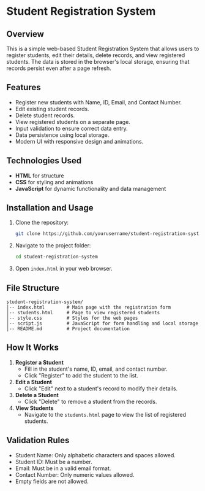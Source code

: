 # Student Registration System

## Overview
This is a simple web-based Student Registration System that allows users to register students, edit their details, delete records, and view registered students. The data is stored in the browser's local storage, ensuring that records persist even after a page refresh.

## Features
- Register new students with Name, ID, Email, and Contact Number.
- Edit existing student records.
- Delete student records.
- View registered students on a separate page.
- Input validation to ensure correct data entry.
- Data persistence using local storage.
- Modern UI with responsive design and animations.

## Technologies Used
- **HTML** for structure
- **CSS** for styling and animations
- **JavaScript** for dynamic functionality and data management

## Installation and Usage
1. Clone the repository:
   ```sh
   git clone https://github.com/yourusername/student-registration-system.git
   ```
2. Navigate to the project folder:
   ```sh
   cd student-registration-system
   ```
3. Open `index.html` in your web browser.

## File Structure
```
student-registration-system/
│-- index.html        # Main page with the registration form
│-- students.html     # Page to view registered students
│-- style.css         # Styles for the web pages
│-- script.js         # JavaScript for form handling and local storage
│-- README.md         # Project documentation
```

## How It Works
1. **Register a Student**
   - Fill in the student's name, ID, email, and contact number.
   - Click "Register" to add the student to the list.
2. **Edit a Student**
   - Click "Edit" next to a student's record to modify their details.
3. **Delete a Student**
   - Click "Delete" to remove a student from the records.
4. **View Students**
   - Navigate to the `students.html` page to view the list of registered students.

## Validation Rules
- Student Name: Only alphabetic characters and spaces allowed.
- Student ID: Must be a number.
- Email: Must be in a valid email format.
- Contact Number: Only numeric values allowed.
- Empty fields are not allowed.

